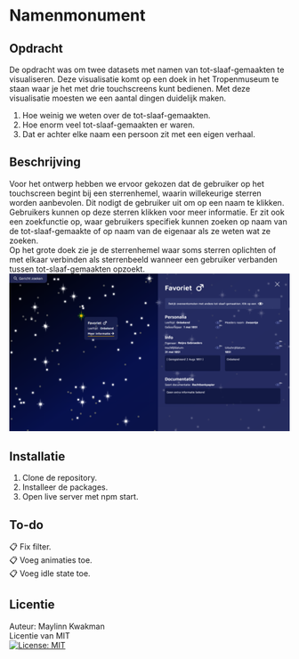 # Namenmonument

## Opdracht
De opdracht was om twee datasets met namen van tot-slaaf-gemaakten te visualiseren. Deze visualisatie komt op een doek in het Tropenmuseum te staan waar je het met drie touchscreens kunt bedienen. Met deze visualisatie moesten we een aantal dingen duidelijk maken. 
1. Hoe weinig we weten over de tot-slaaf-gemaakten.  
2. Hoe enorm veel tot-slaaf-gemaakten er waren.  
3. Dat er achter elke naam een persoon zit met een eigen verhaal.  

## Beschrijving
Voor het ontwerp hebben we ervoor gekozen dat de gebruiker op het touchscreen begint bij een
sterrenhemel, waarin willekeurige sterren worden aanbevolen. Dit nodigt de gebruiker uit om op een naam te
klikken. Gebruikers kunnen op deze sterren klikken voor meer informatie. Er zit ook een zoekfunctie op, waar gebruikers specifiek kunnen zoeken op naam van de tot-slaaf-gemaakte of op naam van de eigenaar als ze weten wat ze zoeken.  
Op het grote doek zie je de sterrenhemel waar soms sterren oplichten of met elkaar verbinden als sterrenbeeld wanneer een gebruiker verbanden tussen tot-slaaf-gemaakten opzoekt.  
<img src="https://github.com/MaylinnK/Project-Namenmonument/blob/main/public/readmepic.png?raw=true">

## Installatie
1. Clone de repository.
2. Installeer de packages.
3. Open live server met npm start.

## To-do
:clipboard: Fix filter.  
:clipboard: Voeg animaties toe.  
:clipboard: Voeg idle state toe.

## Licentie
Auteur: Maylinn Kwakman  
Licentie van MIT  
[![License: MIT](https://img.shields.io/badge/License-MIT-yellow.svg)](https://opensource.org/licenses/MIT)  
